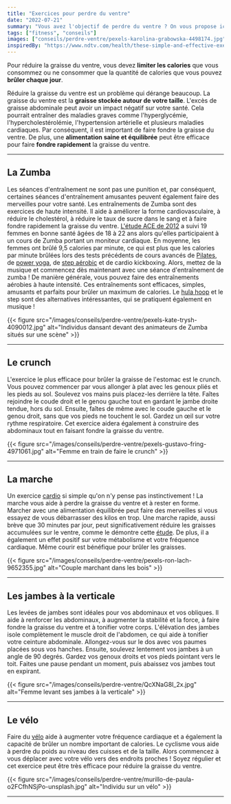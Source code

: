 ```yaml
---
title: "Exercices pour perdre du ventre"
date: "2022-07-21"
summary: "Vous avez l'objectif de perdre du ventre ? On vous propose ici quelques exercices qui vous y aideront !"
tags: ["fitness", "conseils"]
images: ["conseils/perdre-ventre/pexels-karolina-grabowska-4498174.jpg"]
inspiredBy: "https://www.ndtv.com/health/these-simple-and-effective-exercises-can-help-melt-belly-fat-within-no-time-do-include-them-in-your-1970403"
---
```

Pour réduire la graisse du ventre, vous devez **limiter
les calories** que vous consommez ou ne consommer que la quantité
de calories que vous pouvez **brûler chaque jour**.

Réduire la graisse du ventre est un problème qui dérange beaucoup.
La graisse du ventre est la **graisse stockée autour de votre taille**.
L'excès de graisse abdominale peut avoir un impact négatif sur votre
santé. Cela pourrait entraîner des maladies graves comme l'hyperglycémie,
l'hypercholestérolémie, l'hypertension artérielle et plusieurs maladies
cardiaques. Par conséquent, il est important de faire fondre la graisse
du ventre. De plus, une **alimentation saine et équilibrée** peut être
efficace pour faire **fondre rapidement** la
graisse du ventre.

---

## La Zumba

Les séances d'entraînement ne sont pas une punition et, par conséquent,
certaines séances d'entraînement amusantes peuvent également faire des
merveilles pour votre santé. Les entraînements de Zumba sont des exercices
de haute intensité. Il aide à améliorer la forme cardiovasculaire, à réduire
le cholestérol, à réduire le taux de sucre dans le sang et à faire fondre
rapidement la graisse du ventre. [L'étude ACE de 2012](https://www.acefitness.org/about-ace/press-room/press-releases/3068/ace-study-tests-effectiveness-of-zumba-confirms-focus-on-party-can-be-effective-cardio/) a suivi 19 femmes en bonne
santé âgées de 18 à 22 ans alors qu'elles participaient à un cours de Zumba
portant un moniteur cardiaque. En moyenne, les femmes ont brûlé 9,5 calories
par minute, ce qui est plus que les calories par minute brûlées lors des tests
précédents de cours avancés de [Pilates](/tags/pilates/), de [power yoga](/post/tapis-yoga/),
de [step aérobic](/post/steppers/) et de
cardio kickboxing. Alors, mettez de la musique et commencez dès maintenant avec
une séance d'entraînement de zumba !
De manière générale, vous pouvez faire des entraînements aérobies à haute intensité.
Ces entraînements sont efficaces, simples, amusants et parfaits pour brûler un
maximum de calories.
Le [hula hoop](/post/cerceaux/) et le step sont des alternatives intéressantes, qui se pratiquent
également en musique !

{{< figure src="/images/conseils/perdre-ventre/pexels-kate-trysh-4090012.jpg" alt="Individus dansant devant des animateurs de Zumba situés sur une scène" >}}

---

## Le crunch

L'exercice le plus efficace pour brûler la graisse de l'estomac
est le crunch. Vous pouvez commencer
par vous allonger à plat avec les genoux pliés et les pieds au sol.
Soulevez vos mains puis placez-les derrière la tête. Faîtes rejoindre le coude droit
et le genou gauche tout en gardant le jambe droite tendue, hors du sol. Ensuite, faîtes de même
avec le coude gauche et le genou droit, sans que vos pieds ne touchent le sol.
Gardez un œil sur votre rythme respiratoire. Cet exercice aidera également à
construire des abdominaux tout en faisant fondre la graisse du ventre.

{{< figure src="/images/conseils/perdre-ventre/pexels-gustavo-fring-4971061.jpg" alt="Femme en train de faire le crunch" >}}

---

## La marche

Un exercice [cardio](/tags/cardio/) si simple qu'on n'y pense pas instinctivement !
La marche vous aide à perdre la graisse du
ventre et à rester en forme. Marcher avec une alimentation équilibrée
peut faire des merveilles si vous essayez de vous débarrasser des
kilos en trop. Une marche rapide, aussi brève que 30 minutes par jour,
peut significativement réduire les graisses accumulées sur le ventre, comme le démontre
cette [étude](https://pubmed.ncbi.nlm.nih.gov/12439651/). De plus,
il a également un effet positif sur votre métabolisme et votre fréquence
cardiaque. Même courir est bénéfique pour brûler les graisses.

{{< figure src="/images/conseils/perdre-ventre/pexels-ron-lach-9652355.jpg" alt="Couple marchant dans les bois" >}}

---

## Les jambes à la verticale

Les levées de jambes sont idéales pour vos abdominaux et vos obliques.
Il aide à renforcer les abdominaux, à augmenter la stabilité et la force,
à faire fondre la graisse du ventre et à tonifier votre corps. L'élévation
des jambes isole complètement le muscle droit de l'abdomen, ce qui aide à
tonifier votre ceinture abdominale. Allongez-vous sur le dos avec vos paumes placées
sous vos hanches. Ensuite, soulevez lentement vos jambes à un angle de 90
degrés. Gardez vos genoux droits et vos pieds pointant vers le toit. Faites
une pause pendant un moment, puis abaissez vos jambes tout en expirant.

{{< figure src="/images/conseils/perdre-ventre/QcXNaG8I_2x.jpg" alt="Femme levant ses jambes à la verticale" >}}

---

## Le vélo

Faire du [vélo](/post/velos-appartement/) aide à augmenter votre fréquence cardiaque et a également la capacité de
brûler un nombre important de calories. Le cyclisme vous aide à perdre du
poids au niveau des cuisses et de la taille. Alors commencez à vous déplacer
avec votre vélo vers des endroits proches ! Soyez régulier et cet exercice peut
être très efficace pour réduire la graisse du ventre.

{{< figure src="/images/conseils/perdre-ventre/murillo-de-paula-o2FCfhNSjPo-unsplash.jpg" alt="Individu sur un vélo" >}}

---
